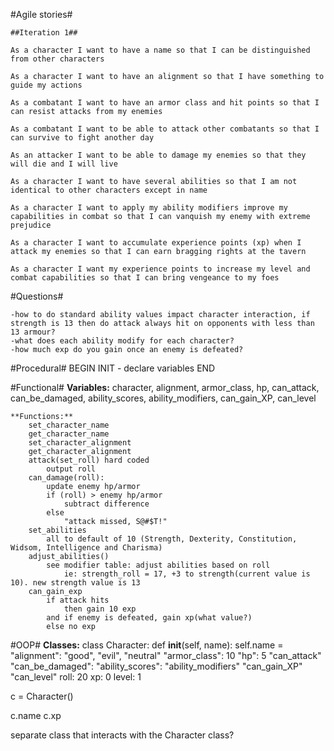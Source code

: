 #Agile stories#

    ##Iteration 1##

    As a character I want to have a name so that I can be distinguished from other characters

    As a character I want to have an alignment so that I have something to guide my actions

    As a combatant I want to have an armor class and hit points so that I can resist attacks from my enemies

    As a combatant I want to be able to attack other combatants so that I can survive to fight another day

    As an attacker I want to be able to damage my enemies so that they will die and I will live

    As a character I want to have several abilities so that I am not identical to other characters except in name

    As a character I want to apply my ability modifiers improve my capabilities in combat so that I can vanquish my enemy with extreme prejudice

    As a character I want to accumulate experience points (xp) when I attack my enemies so that I can earn bragging rights at the tavern

    As a character I want my experience points to increase my level and combat capabilities so that I can bring vengeance to my foes

#Questions#

    -how to do standard ability values impact character interaction, if strength is 13 then do attack always hit on opponents with less than 13 armour?
    -what does each ability modify for each character?
    -how much exp do you gain once an enemy is defeated?

#Procedural#
    BEGIN
    INIT - declare variables
    END

#Functional#
    **Variables:**
        character, alignment, armor_class, hp, can_attack, can_be_damaged, ability_scores, ability_modifiers, can_gain_XP, can_level 



    **Functions:**
        set_character_name
        get_character_name
        set_character_alignment
        get_character_alignment
        attack(set_roll) hard coded
            output roll
        can_damage(roll):
            update enemy hp/armor
            if (roll) > enemy hp/armor
                subtract difference
            else
                "attack missed, S@#$T!"
        set_abilities
            all to default of 10 (Strength, Dexterity, Constitution, Widsom, Intelligence and Charisma)
        adjust_abilities()
            see modifier table: adjust abilities based on roll
                ie: strength_roll = 17, +3 to strength(current value is 10). new strength value is 13
        can_gain_exp
            if attack hits
                then gain 10 exp
            and if enemy is defeated, gain xp(what value?)
            else no exp
            
        
        
            




#OOP#
    **Classes:**
            class Character:
                def __init__(self, name):
                    self.name = 
                    "alignment": "good", "evil", "neutral"
                    "armor_class": 10
                    "hp": 5
                    "can_attack"
                    "can_be_damaged":
                    "ability_scores":
                    "ability_modifiers"
                    "can_gain_XP"
                    "can_level"
                    roll: 20
                    xp: 0
                    level: 1


 c = Character()

 c.name
 c.xp

 separate class that interacts with the Character class?